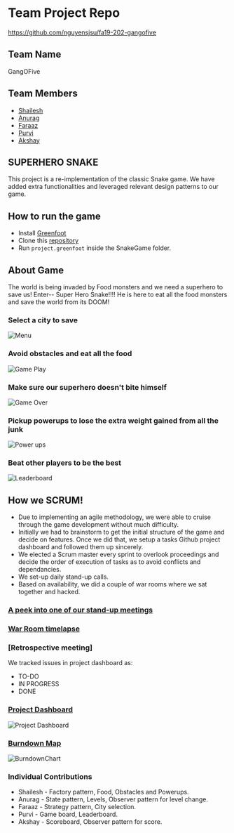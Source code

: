 

# Team Project Repo 
https://github.com/nguyensjsu/fa19-202-gangofive

## Team Name
GangOFive

## Team Members

* [Shailesh](https://github.com/shailesh-nyk)
* [Anurag](https://github.com/anuragpatro92)
* [Faraaz](https://github.com/Faraaz1994)
* [Purvi](https://github.com/purvimisal)
* [Akshay](https://github.com/itselavia)

## SUPERHERO SNAKE

This project is a re-implementation of the classic Snake game. 
We have added extra functionalities and leveraged relevant design patterns to our game.

## How to run the game
* Install [Greenfoot](https://www.greenfoot.org/download)
* Clone this [repository](https://github.com/nguyensjsu/fa19-202-gangofive)
* Run `project.greenfoot` inside the SnakeGame folder.

## About Game
The world is being invaded by Food monsters and we need a superhero to save us!
Enter-- Super Hero Snake!!!! He is here to eat all the food monsters and save the world from its DOOM!

### Select a city to save

![Menu](https://github.com/nguyensjsu/fa19-202-gangofive/blob/master/images/citychoice.PNG)


### Avoid obstacles and eat all the food

![Game Play](https://github.com/nguyensjsu/fa19-202-gangofive/blob/master/images/gameplay.PNG)


### Make sure our superhero doesn't bite himself

![Game Over](https://github.com/nguyensjsu/fa19-202-gangofive/blob/master/images/gameover.PNG)


### Pickup powerups to lose the extra weight gained from all the junk

![Power ups](https://github.com/nguyensjsu/fa19-202-gangofive/blob/master/images/powerup.PNG)


### Beat other players to be the best

![Leaderboard](https://github.com/nguyensjsu/fa19-202-gangofive/blob/master/images/leaderboard.png)

## How we SCRUM!
* Due to implementing an agile methodology, we were able to cruise through the game development without much difficulty.
* Initially we had to brainstorm to get the initial structure of the game and decide on features. Once we did that, we setup a tasks Github project dashboard and followed them up sincerely.
* We elected a Scrum master every sprint to overlook proceedings and decide the order of execution of tasks as to avoid conflicts and dependancies.
* We set-up daily stand-up calls.
* Based on availability, we did a couple of war rooms where we sat together and hacked.

### [A peek into one of our stand-up meetings](https://youtu.be/6d8G0HvwsAU)
### [War Room timelapse](https://youtu.be/rTMK5nJpflw)
### [Retrospective meeting]

We tracked issues in project dashboard as:
 * TO-DO
 * IN PROGRESS
 * DONE
 
### [Project Dashboard](https://github.com/nguyensjsu/fa19-202-gangofive/projects/1)
![Project Dashboard](https://github.com/nguyensjsu/fa19-202-gangofive/blob/master/images/tasklist.PNG)

### [Burndown Map](https://drive.google.com/open?id=17wDf-XC1Z2RsjCP6MO7xHkV1n7OW8417)
![BurndownChart](https://github.com/nguyensjsu/fa19-202-gangofive/blob/master/images/burndown.PNG)


### Individual Contributions
* Shailesh - Factory pattern, Food, Obstacles and Powerups.
* Anurag - State pattern, Levels, Observer pattern for level change.
* Faraaz - Strategy pattern, City selection.
* Purvi - Game board, Leaderboard.
* Akshay - Scoreboard, Observer pattern for score.


